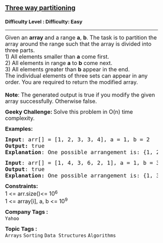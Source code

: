 <h2><a href="https://www.geeksforgeeks.org/problems/three-way-partitioning/1">Three way partitioning</a></h2><h3>Difficulty Level : Difficulty: Easy</h3><hr><div class="problems_problem_content__Xm_eO"><p><span style="font-size: 18px;">Given an <strong>array</strong> and a range <strong>a</strong>, <strong>b</strong>. The task is to partition the array around the range such that the array is divided into three parts.<br>1) All elements smaller than <strong>a</strong> come first.<br>2) All elements in range <strong>a</strong> to <strong>b</strong> come next.<br>3) All elements greater than <strong>b</strong> appear in the end.<br>The individual elements of three sets can appear in any order. You are required to return the modified array.<br><br><strong>Note</strong>: The generated output is true if you modify the given array successfully. Otherwise false.</span></p>
<p><strong><span style="font-size: 18px;">Geeky Challenge: </span></strong><span style="font-size: 18px;">Solve this problem in O(n) time complexity.</span></p>
<p><span style="font-size: 18px;"><strong>Examples:</strong></span></p>
<pre><span style="font-size: 18px;"><strong>Input</strong>: arr[] = [1, 2, 3, 3, 4], a = 1, b = 2
<strong>Output:</strong> true
<strong>Explanation</strong>: One possible arrangement is: {1, 2, 3, 3, 4}. If you return a valid arrangement, output will be true.</span>
</pre>
<pre><span style="font-size: 18px;"><strong>Input</strong>: arr[] = [1, 4, 3, 6, 2, 1], a = 1, b = 3
<strong>Output</strong>: true
<strong>Explanation: </strong>One possible arrangement is: {1, 3, 2, 1, 4, 6}. If you return a valid arrangement, output will be true.</span></pre>
<p><span style="font-size: 18px;"><strong>Constraints:</strong></span><br><span style="font-size: 18px;">1 &lt;= arr.size()&lt;= 10</span><sup><span style="font-size: 15px;">6</span></sup><br><span style="font-size: 18px;">1 &lt;= array[i], a, b &lt;= 10<sup>9</sup></span></p></div><p><span style=font-size:18px><strong>Company Tags : </strong><br><code>Yahoo</code>&nbsp;<br><p><span style=font-size:18px><strong>Topic Tags : </strong><br><code>Arrays</code>&nbsp;<code>Sorting</code>&nbsp;<code>Data Structures</code>&nbsp;<code>Algorithms</code>&nbsp;